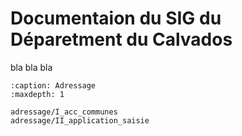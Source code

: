# Documentaion du SIG du Déparetment du Calvados


bla bla bla

```{toctree}
:caption: Adressage
:maxdepth: 1

adressage/I_acc_communes
adressage/II_application_saisie
```
